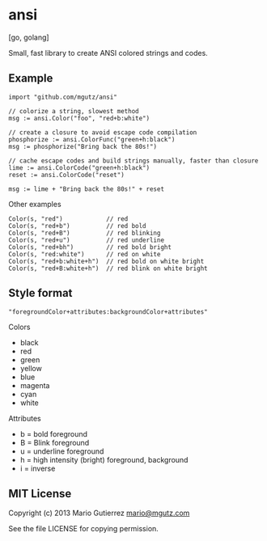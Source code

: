 # ansi

[go, golang]

Small, fast library to create ANSI colored strings and codes.

## Example

	import "github.com/mgutz/ansi"

	// colorize a string, slowest method
	msg := ansi.Color("foo", "red+b:white")

	// create a closure to avoid escape code compilation
	phosphorize := ansi.ColorFunc("green+h:black")
	msg := phosphorize("Bring back the 80s!")

	// cache escape codes and build strings manually, faster than closure
	lime := ansi.ColorCode("green+h:black")
	reset := ansi.ColorCode("reset")

	msg := lime + "Bring back the 80s!" + reset

Other examples

	Color(s, "red")            // red
	Color(s, "red+b")          // red bold
	Color(s, "red+B")          // red blinking
	Color(s, "red+u")          // red underline
	Color(s, "red+bh")         // red bold bright
	Color(s, "red:white")      // red on white
	Color(s, "red+b:white+h")  // red bold on white bright
	Color(s, "red+B:white+h")  // red blink on white bright

## Style format

	"foregroundColor+attributes:backgroundColor+attributes"

Colors

* black
* red
* green
* yellow
* blue
* magenta
* cyan
* white

Attributes

* b = bold foreground
* B = Blink foreground
* u = underline foreground
* h = high intensity (bright) foreground, background
* i = inverse

## MIT License

Copyright (c) 2013 Mario Gutierrez mario@mgutz.com

See the file LICENSE for copying permission.

